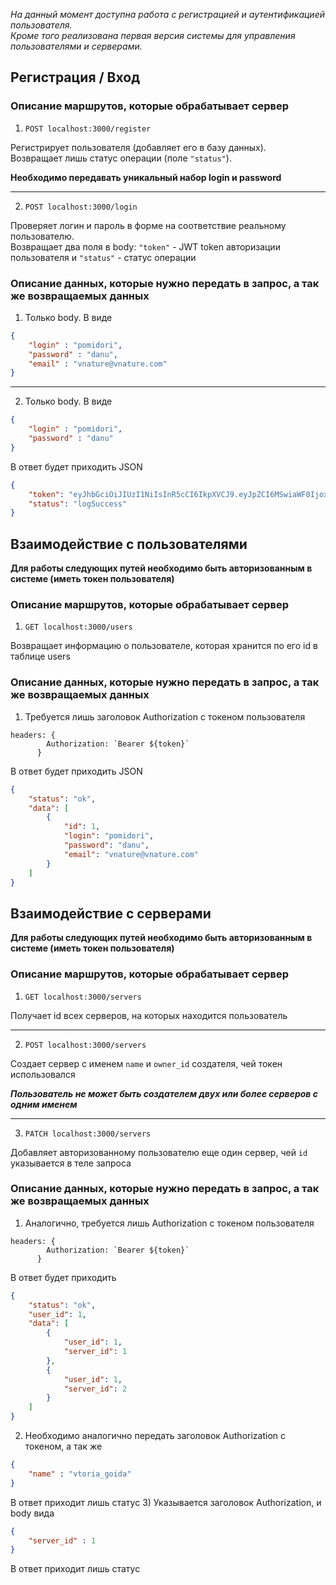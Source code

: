 *На данный момент доступна работа с регистрацией и аутентификацией пользователя.<br>
Кроме того реализована первая версия системы для управления пользователями и серверами.*

## Регистрация / Вход

### Описание маршрутов, которые обрабатывает сервер
1) `POST localhost:3000/register`

Регистрирует пользователя (добавляет его в базу данных). <br> 
Возвращает лишь статус операции (поле `"status"`).

**Необходимо передавать уникальный набор login и password**
***
2) `POST localhost:3000/login`

Проверяет логин и пароль в форме на соответствие реальному пользователю. <br>
Возвращает два поля в body: `"token"` - JWT token авторизации пользователя и `"status"` - статус операции

### Описание данных, которые нужно передать в запрос, а так же возвращаемых данных

1) Только body. В виде
```JSON
{
    "login" : "pomidori",
    "password" : "danu",
    "email" : "vnature@vnature.com"
}
```
***
2) Только body. В виде
```JSON
{
    "login" : "pomidori",
    "password" : "danu"
}
```
В ответ будет приходить JSON
```JSON
{
    "token": "eyJhbGciOiJIUzI1NiIsInR5cCI6IkpXVCJ9.eyJpZCI6MSwiaWF0IjoxNzM2MDc3MDcwfQ.2bsiXR5ecuAWRGEQGGbaQm-sdVDqr75dhrKmnYKPTuQ",
    "status": "logSuccess"
}
```
## Взаимодействие с пользователями
**Для работы следующих путей необходимо быть авторизованным в системе (иметь токен пользователя)**
### Описание маршрутов, которые обрабатывает сервер
1) `GET localhost:3000/users`

Возвращает информацию о пользователе, которая хранится по его id в таблице users


### Описание данных, которые нужно передать в запрос, а так же возвращаемых данных
1) Требуется лишь заголовок Authorization с токеном пользователя
```JS
headers: {
        Authorization: `Bearer ${token}`
      }
``` 
В ответ будет приходить JSON
```JSON
{
    "status": "ok",
    "data": [
        {
            "id": 1,
            "login": "pomidori",
            "password": "danu",
            "email": "vnature@vnature.com"
        }
    ]
}
```
## Взаимодействие с серверами
**Для работы следующих путей необходимо быть авторизованным в системе (иметь токен пользователя)**
### Описание маршрутов, которые обрабатывает сервер
1) `GET localhost:3000/servers`

Получает id всех серверов, на которых находится пользователь
***
2) `POST localhost:3000/servers`

Создает сервер с именем `name` и `owner_id` создателя, чей токен использовался
<br>

***Пользователь не может быть создателем двух или более серверов с одним именем***
***
3) `PATCH localhost:3000/servers`

Добавляет авторизованному пользователю еще один сервер, чей `id` указывается в теле запроса
### Описание данных, которые нужно передать в запрос, а так же возвращаемых данных
1) Аналогично, требуется лишь Authorization с токеном пользователя
```JS
headers: {
        Authorization: `Bearer ${token}`
      }
``` 
В ответ будет приходить 
```JSON
{
    "status": "ok",
    "user_id": 1,
    "data": [
        {
            "user_id": 1,
            "server_id": 1
        },
        {
            "user_id": 1,
            "server_id": 2
        }
    ]
}
```
2) Необходимо аналогично передать заголовок Authorization с токеном, а так же 
```json
{
    "name" : "vtoria_goida"
}
```
В ответ приходит лишь статус
3) Указывается заголовок Authorization, и body вида
```json
{
    "server_id" : 1
}
```
В ответ приходит лишь статус